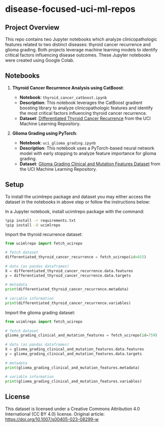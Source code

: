 # disease-focused-uci-ml-repos

## Project Overview

This repo contains two Jupyter notebooks which analyze clinicopathologic features related to two distinct diseases:  thyroid cancer recurrence and glioma grading.  Both projects leverage machine learning models to identify critical factors influencing disease outcomes. These Jupyter notebooks were created using Google Colab.

## Notebooks

1. **Thyroid Cancer Recurrence Analysis using CatBoost**:
   - **Notebook**: `thyroid_cancer_catboost.ipynb`
   - **Description**: This notebook leverages the CatBoost gradient boosting library to analyze clinicopathologic features and identify the most critical factors influencing thyroid cancer recurrence.
   - **Dataset**: [Differentiated Thyroid Cancer Recurrence](https://archive.ics.uci.edu/ml/datasets/Differentiated+Thyroid+Cancer+Recurrence) from the UCI Machine Learning Repository.

2. **Glioma Grading using PyTorch**:
   - **Notebook**: `uci_glioma_grading.ipynb`
   - **Description**: This notebook uses a PyTorch-based neural network model with early stopping to analyze feature importance for glioma grading.
   - **Dataset**: [Glioma Grading Clinical and Mutation Features Dataset](https://archive.ics.uci.edu/dataset/759/glioma+grading+clinical+and+mutation+features+dataset) from the UCI Machine Learning Repository.

## Setup

To install the ucimlrepo package and dataset you may either access the dataset in the notebooks in above step or follow the instructions below:

In a Jupyter notebook, install ucimlrepo package with the command:

```bash
!pip install -r requirements.txt
!pip install -U ucimlrepo 
```

Import the thyroid recurrence dataset:

```python
from ucimlrepo import fetch_ucirepo 

# fetch dataset 
differentiated_thyroid_cancer_recurrence = fetch_ucirepo(id=915) 
	
# data (as pandas dataframes) 
X = differentiated_thyroid_cancer_recurrence.data.features 
y = differentiated_thyroid_cancer_recurrence.data.targets 
	
# metadata 
print(differentiated_thyroid_cancer_recurrence.metadata) 
	
# variable information 
print(differentiated_thyroid_cancer_recurrence.variables) 
```
Import the glioma grading dataset:

```python
from ucimlrepo import fetch_ucirepo 
  
# fetch dataset 
glioma_grading_clinical_and_mutation_features = fetch_ucirepo(id=759) 
  
# data (as pandas dataframes) 
X = glioma_grading_clinical_and_mutation_features.data.features 
y = glioma_grading_clinical_and_mutation_features.data.targets 
  
# metadata 
print(glioma_grading_clinical_and_mutation_features.metadata) 
  
# variable information 
print(glioma_grading_clinical_and_mutation_features.variables) 
```

## License

This dataset is licensed under a Creative Commons Attribution 4.0 International (CC BY 4.0) license.  Original article: https://doi.org/10.1007/s00405-023-08299-w
